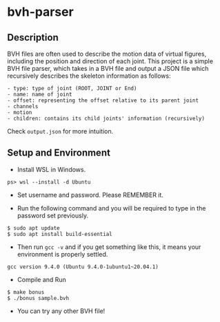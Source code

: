 # bvh-parser

## Description
BVH files are often used to describe the motion data of virtual figures, including the position and direction of each joint. This project is a simple BVH file parser, which takes in a BVH file and output a JSON file which recursively describes the skeleton information as follows:
```
- type: type of joint (ROOT, JOINT or End)
- name: name of joint
- offset: representing the offset relative to its parent joint
- channels
- motion
- children: contains its child joints' information (recursively)
```
Check ```output.json``` for more intuition.

## Setup and Environment
- Install WSL in Windows.
```
ps> wsl --install -d Ubuntu
```

- Set username and password. Please REMEMBER it.

- Run the following command and you will be required to type in the password set previously.
```
$ sudo apt update
$ sudo apt install build-essential
```

- Then run ``` gcc -v ``` and if you get something like this, it means your environment is properly settled.
```
gcc version 9.4.0 (Ubuntu 9.4.0-1ubuntu1~20.04.1)
```
- Compile and Run
```
$ make bonus
$ ./bonus sample.bvh
```

- You can try any other BVH file!
